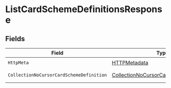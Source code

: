 # ListCardSchemeDefinitionsResponse


## Fields

| Field                                                                                                       | Type                                                                                                        | Required                                                                                                    | Description                                                                                                 |
| ----------------------------------------------------------------------------------------------------------- | ----------------------------------------------------------------------------------------------------------- | ----------------------------------------------------------------------------------------------------------- | ----------------------------------------------------------------------------------------------------------- |
| `HttpMeta`                                                                                                  | [HTTPMetadata](../../Models/Components/HTTPMetadata.md)                                                     | :heavy_check_mark:                                                                                          | N/A                                                                                                         |
| `CollectionNoCursorCardSchemeDefinition`                                                                    | [CollectionNoCursorCardSchemeDefinition](../../Models/Components/CollectionNoCursorCardSchemeDefinition.md) | :heavy_minus_sign:                                                                                          | Successful Response                                                                                         |